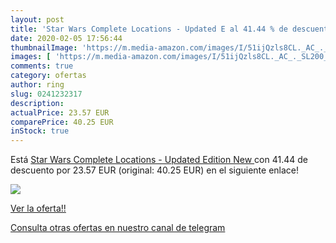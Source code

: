 ```yaml
---
layout: post
title: 'Star Wars Complete Locations - Updated E al 41.44 % de descuento'
date: 2020-02-05 17:56:44
thumbnailImage: 'https://m.media-amazon.com/images/I/51ijQzls8CL._AC_._SL200_.jpg'
images: [ 'https://m.media-amazon.com/images/I/51ijQzls8CL._AC_._SL200_.jpg' ]
comments: true
category: ofertas
author: ring
slug: 0241232317
description:
actualPrice: 23.57 EUR
comparePrice: 40.25 EUR
inStock: true
---
```


Está [Star Wars Complete Locations - Updated Edition  New ](https://www.amazon.es/dp/0241232317/?tag=redken-21) con 41.44 de descuento por 23.57 EUR (original: 40.25 EUR) en el siguiente enlace!

[![](https://m.media-amazon.com/images/I/51ijQzls8CL._AC_._SL200_.jpg)](https://www.amazon.es/dp/0241232317/?tag=redken-21)

[Ver la oferta!!](https://www.amazon.es/dp/0241232317/?tag=redken-21)

[Consulta otras ofertas en nuestro canal de telegram](https://t.me/s/ofertas25)
